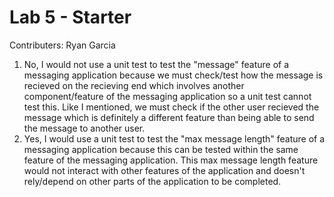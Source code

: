 # Lab 5 - Starter
Contributers: Ryan Garcia

1. No, I would not use a unit test to test the "message" feature of a messaging application because we must check/test how the message is recieved on the recieving end which involves another component/feature of the messaging application so a unit test cannot test this. Like I mentioned, we must check if the other user recieved the message which is definitely a different feature than being able to send the message to another user.
2. Yes, I would use a unit test to test the "max message length" feature of a messaging application because this can be tested within the same feature of the messaging application. This max message length feature would not interact with other features of the application and doesn't rely/depend on other parts of the application to be completed.